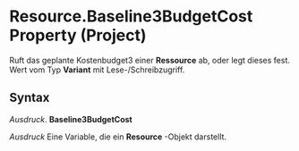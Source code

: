 
# Resource.Baseline3BudgetCost Property (Project)

Ruft das geplante Kostenbudget3 einer  **Ressource** ab, oder legt dieses fest. Wert vom Typ **Variant** mit Lese-/Schreibzugriff.


## Syntax

 _Ausdruck_. **Baseline3BudgetCost**

 _Ausdruck_ Eine Variable, die ein **Resource** -Objekt darstellt.

